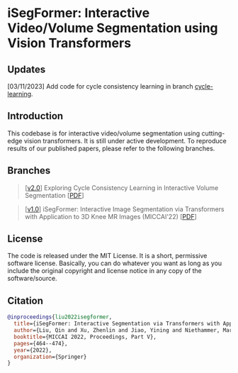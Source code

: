 # iSegFormer: Interactive Video/Volume Segmentation using Vision Transformers

## Updates
[03/11/2023] Add code for cycle consistency learning in branch [cycle-learning](https://github.com/uncbiag/iSegFormer/tree/cycle-learning).

## Introduction
This codebase is for interactive video/volume segmentation using cutting-edge vision transformers. It is still under active development. 
To reproduce results of our published papers, please refer to the following branches.

## Branches
> \[[v2.0](https://github.com/uncbiag/iSegFormer/tree/v2.0)\] Exploring Cycle Consistency Learning in Interactive Volume Segmentation [[PDF](https://arxiv.org/pdf/2303.06493v1.pdf)]

> \[[v1.0](https://github.com/uncbiag/iSegFormer/tree/v1.0)\] iSegFormer: Interactive Image Segmentation via Transformers with Application to 3D Knee MR Images (MICCAI'22) [[PDF](https://arxiv.org/pdf/2112.11325.pdf)]

## License
The code is released under the MIT License. It is a short, permissive software license. Basically, you can do whatever you want as long as you include the original copyright and license notice in any copy of the software/source. 

## Citation
```bibtex
@inproceedings{liu2022isegformer,
  title={iSegFormer: Interactive Segmentation via Transformers with Application to 3D Knee MR Images},
  author={Liu, Qin and Xu, Zhenlin and Jiao, Yining and Niethammer, Marc},
  booktitle={MICCAI 2022, Proceedings, Part V},
  pages={464--474},
  year={2022},
  organization={Springer}
}
```
